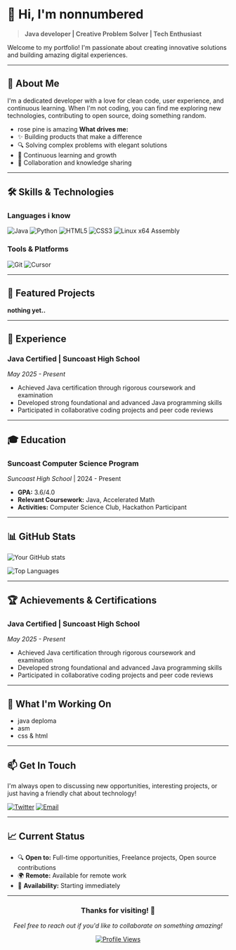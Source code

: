 # 👋 Hi, I'm nonnumbered

> **Java developer | Creative Problem Solver | Tech Enthusiast**

Welcome to my portfolio! I'm passionate about creating innovative solutions and building amazing digital experiences.

---

## 🚀 About Me

I'm a dedicated developer with a love for clean code, user experience, and continuous learning. When I'm not coding, you can find me exploring new technologies, contributing to open source, doing something random.

- rose pine is amazing
**What drives me:**
- ✨ Building products that make a difference
- 🔍 Solving complex problems with elegant solutions
- 🌱 Continuous learning and growth
- 🤝 Collaboration and knowledge sharing

---

## 🛠️ Skills & Technologies

### **Languages i know**
![Java](https://img.shields.io/badge/Java-ED8B00?style=for-the-badge&logo=java&logoColor=white)
![Python](https://img.shields.io/badge/Python-3776AB?style=for-the-badge&logo=python&logoColor=white)
![HTML5](https://img.shields.io/badge/HTML5-E34F26?style=for-the-badge&logo=html5&logoColor=white)
![CSS3](https://img.shields.io/badge/CSS3-1572B6?style=for-the-badge&logo=css3&logoColor=white)
![Linux x64 Assembly](https://img.shields.io/badge/Linux%20x64%20Assembly-008000?style=for-the-badge&logo=linux&logoColor=white)


### **Tools & Platforms**
![Git](https://img.shields.io/badge/Git-F05032?style=for-the-badge&logo=git&logoColor=white)
![Cursor](https://img.shields.io/badge/Cursor-1A73E8?style=for-the-badge&logo=cursor&logoColor=white)

---

## 🎯 Featured Projects
**nothing yet..**

---

## 💼 Experience

### **Java Certified** | Suncoast High School
*May 2025 - Present*
- Achieved Java certification through rigorous coursework and examination
- Developed strong foundational and advanced Java programming skills
- Participated in collaborative coding projects and peer code reviews


---

## 🎓 Education

### **Suncoast Computer Science Program**
*Suncoast High School* | 2024 - Present
- **GPA:** 3.6/4.0
- **Relevant Coursework:** Java, Accelerated Math
- **Activities:** Computer Science Club, Hackathon Participant

---

## 📊 GitHub Stats

![Your GitHub stats](https://github-readme-stats.vercel.app/api?username=nonnumbered&show_icons=true&theme=radical)

![Top Languages](https://github-readme-stats.vercel.app/api/top-langs/?username=nonnumbered&layout=compact&theme=radical)

---

## 🏆 Achievements & Certifications

### **Java Certified** | Suncoast High School
*May 2025 - Present*
- Achieved Java certification through rigorous coursework and examination
- Developed strong foundational and advanced Java programming skills
- Participated in collaborative coding projects and peer code reviews


---

## 🌟 What I'm Working On

- java deploma 
- asm
- css & html


---

## 📫 Get In Touch

I'm always open to discussing new opportunities, interesting projects, or just having a friendly chat about technology!


[![Twitter](https://img.shields.io/badge/Twitter-1DA1F2?style=for-the-badge&logo=twitter&logoColor=white)](https://twitter.com/nonnumbered)
[![Email](https://img.shields.io/badge/Email-D14836?style=for-the-badge&logo=gmail&logoColor=white)](mailto:nonnumbered@gmail.com.com)


---

## 📈 Current Status

- 🔍 **Open to:** Full-time opportunities, Freelance projects, Open source contributions
- 🌍 **Remote:** Available for remote work
- 🚀 **Availability:** Starting immediately

---

<div align="center">

### Thanks for visiting! 👋

*Feel free to reach out if you'd like to collaborate on something amazing!*

[![Profile Views](https://komarev.com/ghpvc/?username=nonnumbered&color=brightgreen)](https://github.com/nonnumbered)
</div>
